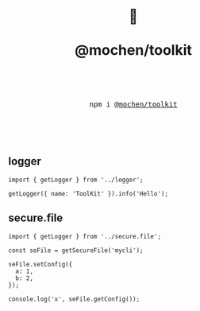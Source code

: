 <div align="center">
  <h1>
    <br/>
    🧰
    <br />
    <br />
    @mochen/toolkit
    <br />
    <br />
  </h1>
  <br />
  <pre>npm i <a href="https://www.npmjs.com/package/@mochen/toolkit">@mochen/toolkit</a></pre>
  <br/>
  <br />
  <br />
</div>


## logger

```
import { getLogger } from '../logger';

getLogger({ name: 'ToolKit' }).info('Hello');
```

## secure.file

```
import { getLogger } from '../secure.file';

const seFile = getSecureFile('mycli');

seFile.setConfig({
  a: 1,
  b: 2,
});

console.log('x', seFile.getConfig());
```